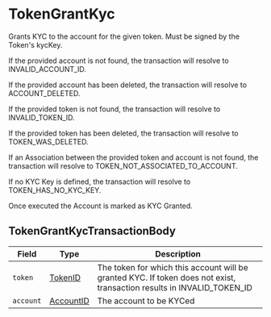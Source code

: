 # TokenGrantKyc

Grants KYC to the account for the given token. Must be signed by the Token's kycKey.

If the provided account is not found, the transaction will resolve to INVALID\_ACCOUNT\_ID.

If the provided account has been deleted, the transaction will resolve to ACCOUNT\_DELETED.

If the provided token is not found, the transaction will resolve to INVALID\_TOKEN\_ID.

If the provided token has been deleted, the transaction will resolve to TOKEN\_WAS\_DELETED.

If an Association between the provided token and account is not found, the transaction will resolve to TOKEN\_NOT\_ASSOCIATED\_TO\_ACCOUNT.

If no KYC Key is defined, the transaction will resolve to TOKEN\_HAS\_NO\_KYC\_KEY.

Once executed the Account is marked as KYC Granted.

## TokenGrantKycTransactionBody

| Field     | Type                                                           | Description                                                                                                              |
| --------- | -------------------------------------------------------------- | ------------------------------------------------------------------------------------------------------------------------ |
| `token`   | [TokenID](../miscellaneous/tokenid.md)                         | The token for which this account will be granted KYC. If token does not exist, transaction results in INVALID\_TOKEN\_ID |
| `account` | [AccountID](../../../docs/hedera-api/basic-types/accountid.md) | The account to be KYCed                                                                                                  |
